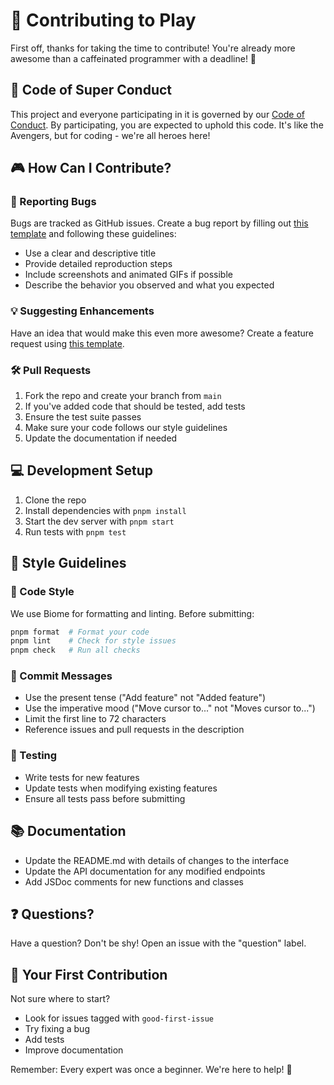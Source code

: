 # 🚀 Contributing to Play

First off, thanks for taking the time to contribute! You're already more awesome than a caffeinated programmer with a deadline! 🎉

## 📜 Code of Super Conduct

This project and everyone participating in it is governed by our [Code of Conduct](CODE_OF_CONDUCT.md). By participating, you are expected to uphold this code. It's like the Avengers, but for coding - we're all heroes here!

## 🎮 How Can I Contribute?

### 🐛 Reporting Bugs

Bugs are tracked as GitHub issues. Create a bug report by filling out [this template](https://github.com/onfire-corp/play/issues/new?template=bug_report.md) and following these guidelines:

- Use a clear and descriptive title
- Provide detailed reproduction steps
- Include screenshots and animated GIFs if possible
- Describe the behavior you observed and what you expected

### 💡 Suggesting Enhancements

Have an idea that would make this even more awesome? Create a feature request using [this template](https://github.com/onfire-corp/play/issues/new?template=feature_request.md).

### 🛠️ Pull Requests

1. Fork the repo and create your branch from `main`
2. If you've added code that should be tested, add tests
3. Ensure the test suite passes
4. Make sure your code follows our style guidelines
5. Update the documentation if needed

## 💻 Development Setup

1. Clone the repo
2. Install dependencies with `pnpm install`
3. Start the dev server with `pnpm start`
4. Run tests with `pnpm test`

## 🎨 Style Guidelines

### 💅 Code Style

We use Biome for formatting and linting. Before submitting:

```bash
pnpm format  # Format your code
pnpm lint    # Check for style issues
pnpm check   # Run all checks
```

### 📝 Commit Messages

- Use the present tense ("Add feature" not "Added feature")
- Use the imperative mood ("Move cursor to..." not "Moves cursor to...")
- Limit the first line to 72 characters
- Reference issues and pull requests in the description

### 🧪 Testing

- Write tests for new features
- Update tests when modifying existing features
- Ensure all tests pass before submitting

## 📚 Documentation

- Update the README.md with details of changes to the interface
- Update the API documentation for any modified endpoints
- Add JSDoc comments for new functions and classes

## ❓ Questions?

Have a question? Don't be shy! Open an issue with the "question" label.

## 🎉 Your First Contribution

Not sure where to start?
- Look for issues tagged with `good-first-issue`
- Try fixing a bug
- Add tests
- Improve documentation

Remember: Every expert was once a beginner. We're here to help! 🌟